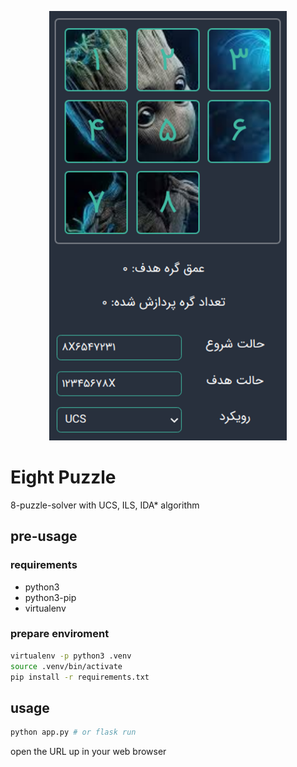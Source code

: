 <p align="center"><img src="screen-shot.png" width="380"></p>

# Eight Puzzle
8-puzzle-solver with UCS, ILS, IDA* algorithm

## pre-usage

### requirements
- python3
- python3-pip
- virtualenv

### prepare enviroment
```sh
virtualenv -p python3 .venv
source .venv/bin/activate
pip install -r requirements.txt
```

## usage
```sh
python app.py # or flask run
```

open the URL up in your web browser

